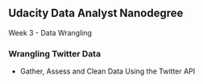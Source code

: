 ## Udacity Data Analyst Nanodegree

Week 3 - Data Wrangling

### Wrangling Twitter Data

* Gather, Assess and Clean Data Using the Twitter API
